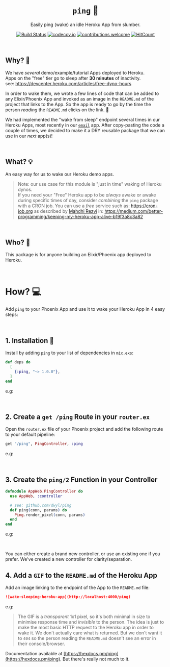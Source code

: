 <div align="center">

# `ping` 🏓

Easily ping (wake) an idle Heroku App from slumber.

[![Build Status](https://img.shields.io/travis/dwyl/ping/master.svg?style=flat-square)](https://travis-ci.org/dwyl/ping)
[![codecov.io](https://img.shields.io/codecov/c/github/dwyl/ping/master.svg?style=flat-square)](http://codecov.io/github/dwyl/ping?branch=master)
[![contributions welcome](https://img.shields.io/badge/contributions-welcome-brightgreen.svg?style=flat-square)](https://github.com/dwyl/ping/issues)
[![HitCount](http://hits.dwyl.io/dwyl/ping.svg)](https://github.com/dwyl/ping)

</div>

<br />

## Why? 🤷

We have _several_ demo/example/tutorial Apps deployed to Heroku. <br />
Apps on the "free" tier
go to sleep after **30 minutes** of inactivity. <br />
see: https://devcenter.heroku.com/articles/free-dyno-hours

In order to wake them,
we wrote a few lines of code that can be added to any
Elixir/Phoenix App and invoked as an image
in the `README.md` of the project that links to the App.
So the app is ready to go by the time the person
_reading_ the `README.md` clicks on the link. 🔗

We had implemented the "wake from sleep" endpoint
several times in our Heroku Apps,
most recently in our
[`email`](https://github.com/dwyl/email/blob/b4c2c4f4d96773c326cf3fa8cd4838973c9a78f5/lib/app_web/controllers/sent_controller.ex#L113-L170)
app.
After copy-pasting the code a couple of times,
we decided to make it a DRY reusable package
that we can use in our _next_ app(s)!

<br />

## What? 💡

An easy way for us to wake our Heroku demo apps.


> Note: our use case for this module is "just in time" waking of Heroku dynos. <br />
If you need your "Free" Heroku app to be _always_ awake
or awake during specific times of day,
consider _combining_ the `ping` package with a CRON job.
You can use a _free_ service such as: https://cron-job.org
as described by [Mahdhi Rezvi](https://github.com/Mahdhir) in:
https://medium.com/better-programming/keeping-my-heroku-app-alive-b19f3a8c3a82

<br />

## Who? 👤

This package is for anyone building
an Elixir/Phoenix app deployed to Heroku.

<br />

# How? 💻

Add `ping` to your Phoenix App
and use it to wake your Heroku App in 4 easy steps:

<br />

## 1. Installation 📝

Install by adding `ping` to your list of dependencies in `mix.exs`:

```elixir
def deps do
  [
    {:ping, "~> 1.0.0"},
  ]
end
```

e.g:
[]()

<br />

## 2. Create a `get /ping` Route in your `router.ex`

Open the `router.ex` file of your Phoenix project
and add the following route to your default pipeline:

```elixir
get "/ping", PingController, :ping
```

e.g:
[]()

<br />

## 3. Create the `ping/2` Function in your Controller

```elixir
defmodule AppWeb.PingController do
  use AppWeb, :controller

  # see: github.com/dwyl/ping
  def ping(conn, params) do
    Ping.render_pixel(conn, params)
  end
end
```

e.g:
[]()

<br />

You can either create a brand new controller,
or use an existing one if you prefer.
We've created a new controller for clarity/separation.



## 4. Add a `GIF` to the `README.md` of the Heroku App

Add an image linking to the endpoint of the App
to the `README.md` file:

```md
![wake-sleeping-heroku-app](http://localhost:4000/ping)
```

e.g:
[]()


> The GIF is a _transparent_ 1x1 pixel,
so it's both minimal in size
to minimise response time
and _invisible_ to the person.
The idea is just to make the most basic HTTP request
to the Heroku app in order to wake it.
We don't actually care what is returned.
But we don't want it to `404`
so the person reading the `README.md`
doesn't see an error in their console/browser.





Documentation available at
[https://hexdocs.pm/ping](https://hexdocs.pm/ping).
But there's really not much to it.
